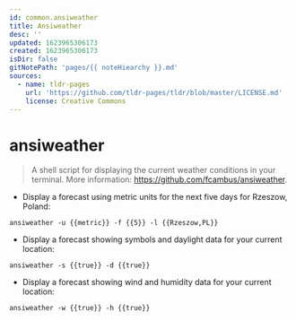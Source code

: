 ```yaml
---
id: common.ansiweather
title: Ansiweather
desc: ''
updated: 1623965306173
created: 1623965306173
isDir: false
gitNotePath: 'pages/{{ noteHiearchy }}.md'
sources:
  - name: tldr-pages
    url: 'https://github.com/tldr-pages/tldr/blob/master/LICENSE.md'
    license: Creative Commons
---
```

# ansiweather

> A shell script for displaying the current weather conditions in your terminal.
> More information: <https://github.com/fcambus/ansiweather>.

- Display a forecast using metric units for the next five days for Rzeszow, Poland:

`ansiweather -u {{metric}} -f {{5}} -l {{Rzeszow,PL}}`

- Display a forecast showing symbols and daylight data for your current location:

`ansiweather -s {{true}} -d {{true}}`

- Display a forecast showing wind and humidity data for your current location:

`ansiweather -w {{true}} -h {{true}}`

